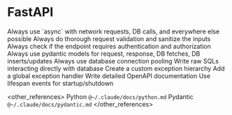 # FastAPI

<preferences>
Always use `async` with network requests, DB calls, and everywhere else possible
Always do thorough request validation and sanitize the inputs
Always check if the endpoint requires authentication and authorization
Always use pydantic models for request, response, DB fetches, DB inserts/updates
Always use database connection pooling
Write raw SQLs interacting directly with database
Create a custom exception hierarchy
Add a global exception handler
Write detailed OpenAPI documentation
Use lifespan events for startup/shutdown
</preferences>

<other_references>
Python `@~/.claude/docs/python.md`
Pydantic `@~/.claude/docs/pydantic.md`
</other_references>
